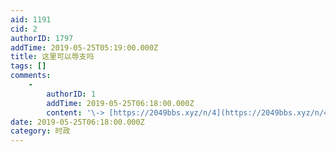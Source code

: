 ```yaml
---
aid: 1191
cid: 2
authorID: 1797
addTime: 2019-05-25T05:19:00.000Z
title: 这里可以辱支吗
tags: []
comments:
    -
        authorID: 1
        addTime: 2019-05-25T06:18:00.000Z
        content: '\-> [https://2049bbs.xyz/n/4](https://2049bbs.xyz/n/4)'
date: 2019-05-25T06:18:00.000Z
category: 时政
---
```



